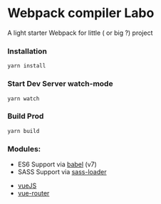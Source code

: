 # Webpack compiler Labo
A light starter Webpack for little ( or big ?) project

### Installation

```
yarn install
```

### Start Dev Server watch-mode

```
yarn watch
```

### Build Prod

```
yarn build
```

### Modules:

* ES6 Support via [babel](https://babeljs.io/) (v7)
* SASS Support via [sass-loader](https://github.com/jtangelder/sass-loader)
- [vueJS](https://vuejs.org/v2/guide/)
- [vue-router](https://router.vuejs.org/guide/)